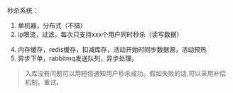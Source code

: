 秒杀系统：

1. 单机器，分布式（不搞）
2. ip限流，过滤，每次只支持xxx个用户同时秒杀（读写数据）
<!-- 3. 秒杀url设计，接口url加密实现动态化，防止通过下单页面url直接访问后台接口来秒杀货品
> md5加密一串随机字符作为秒杀的url，然后前端访问后台获取具体的url，后台校验通过之后才可以继续秒杀。 -->
4. 内存缓存，redis缓存，扣减库存，活动开始时同步数据源，活动预热
5. 异步下单，rabbitmq发送队列，异步处理，
> 入库没有问题可以用短信通知用户秒杀成功。假如失败的话,可以采用补偿机制，重试。

